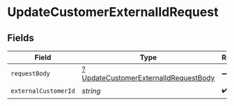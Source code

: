 # UpdateCustomerExternalIdRequest


## Fields

| Field                                                                                                  | Type                                                                                                   | Required                                                                                               | Description                                                                                            |
| ------------------------------------------------------------------------------------------------------ | ------------------------------------------------------------------------------------------------------ | ------------------------------------------------------------------------------------------------------ | ------------------------------------------------------------------------------------------------------ |
| `requestBody`                                                                                          | [?UpdateCustomerExternalIdRequestBody](../../models/operations/UpdateCustomerExternalIdRequestBody.md) | :heavy_minus_sign:                                                                                     | N/A                                                                                                    |
| `externalCustomerId`                                                                                   | *string*                                                                                               | :heavy_check_mark:                                                                                     | N/A                                                                                                    |